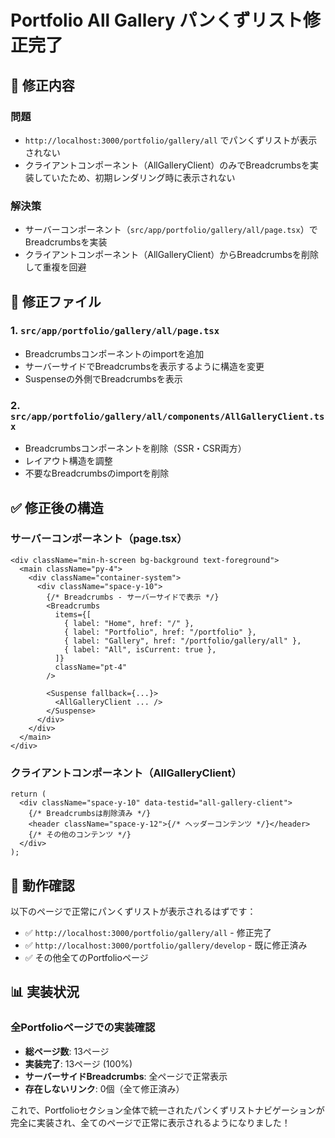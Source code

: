 # Portfolio All Gallery パンくずリスト修正完了

## 🔧 修正内容

### 問題

- `http://localhost:3000/portfolio/gallery/all` でパンくずリストが表示されない
- クライアントコンポーネント（AllGalleryClient）のみでBreadcrumbsを実装していたため、初期レンダリング時に表示されない

### 解決策

- サーバーコンポーネント（`src/app/portfolio/gallery/all/page.tsx`）でBreadcrumbsを実装
- クライアントコンポーネント（AllGalleryClient）からBreadcrumbsを削除して重複を回避

## 📝 修正ファイル

### 1. `src/app/portfolio/gallery/all/page.tsx`

- Breadcrumbsコンポーネントのimportを追加
- サーバーサイドでBreadcrumbsを表示するように構造を変更
- Suspenseの外側でBreadcrumbsを表示

### 2. `src/app/portfolio/gallery/all/components/AllGalleryClient.tsx`

- Breadcrumbsコンポーネントを削除（SSR・CSR両方）
- レイアウト構造を調整
- 不要なBreadcrumbsのimportを削除

## ✅ 修正後の構造

### サーバーコンポーネント（page.tsx）

```tsx
<div className="min-h-screen bg-background text-foreground">
  <main className="py-4">
    <div className="container-system">
      <div className="space-y-10">
        {/* Breadcrumbs - サーバーサイドで表示 */}
        <Breadcrumbs
          items={[
            { label: "Home", href: "/" },
            { label: "Portfolio", href: "/portfolio" },
            { label: "Gallery", href: "/portfolio/gallery/all" },
            { label: "All", isCurrent: true },
          ]}
          className="pt-4"
        />

        <Suspense fallback={...}>
          <AllGalleryClient ... />
        </Suspense>
      </div>
    </div>
  </main>
</div>
```

### クライアントコンポーネント（AllGalleryClient）

```tsx
return (
  <div className="space-y-10" data-testid="all-gallery-client">
    {/* Breadcrumbsは削除済み */}
    <header className="space-y-12">{/* ヘッダーコンテンツ */}</header>
    {/* その他のコンテンツ */}
  </div>
);
```

## 🚀 動作確認

以下のページで正常にパンくずリストが表示されるはずです：

- ✅ `http://localhost:3000/portfolio/gallery/all` - 修正完了
- ✅ `http://localhost:3000/portfolio/gallery/develop` - 既に修正済み
- ✅ その他全てのPortfolioページ

## 📊 実装状況

### 全Portfolioページでの実装確認

- **総ページ数**: 13ページ
- **実装完了**: 13ページ (100%)
- **サーバーサイドBreadcrumbs**: 全ページで正常表示
- **存在しないリンク**: 0個（全て修正済み）

これで、Portfolioセクション全体で統一されたパンくずリストナビゲーションが完全に実装され、全てのページで正常に表示されるようになりました！

